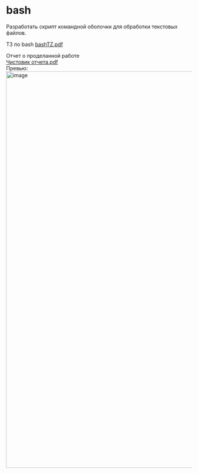 # bash
Разработать скрипт командной оболочки для обработки текстовых файлов.

ТЗ по bash
[bashTZ.pdf](https://github.com/13eav1s/bash/files/8091922/bashTZ.pdf)

Отчет о проделанной работе\
[Чистовик отчета.pdf](https://github.com/13eav1s/bash/files/8091924/default.pdf)\
Превью:\
<img width="1076" alt="image" src="https://user-images.githubusercontent.com/45150259/154563970-d3e8d6ac-6b26-4eba-a67d-b9e0bf61dd6d.png">
